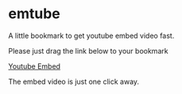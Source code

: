 # emtube
A little bookmark to get youtube embed video fast. 


Please just drag the link below to your bookmark

<a href="javascript(){window.location.href = window.location.href.replace('watch','watch_popup')}">Youtube Embed</a>

The embed video is just one click away. 
